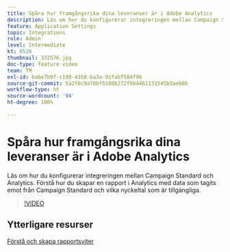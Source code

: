 ```yaml
---
title: Spåra hur framgångsrika dina leveranser är i Adobe Analytics
description: Läs om hur du konfigurerar integreringen mellan Campaign Standard och Analytics. Förstå hur du skapar en rapport i Analytics med data som tagits emot från Campaign Standard och vilka nyckeltal som är tillgängliga.
feature: Application Settings
topic: Integrations
role: Admin
level: Intermediate
kt: 6526
thumbnail: 332576.jpg
doc-type: feature video
team: TM
exl-id: babe7b9f-c198-4358-ba3a-91fabf584f9b
source-git-commit: 5a2f8c9a78bf5100b272f9b4461131545b3aeb8b
workflow-type: ht
source-wordcount: '94'
ht-degree: 100%

---
```


# Spåra hur framgångsrika dina leveranser är i Adobe Analytics

Läs om hur du konfigurerar integreringen mellan Campaign Standard och Analytics. Förstå hur du skapar en rapport i Analytics med data som tagits emot från Campaign Standard och vilka nyckeltal som är tillgängliga.

>[!VIDEO](https://video.tv.adobe.com/v/332576/?quality=12)

## Ytterligare resurser

[Förstå och skapa rapportsviter](https://experienceleague.adobe.com/docs/analytics-learn/tutorials/intro-to-analytics/analytics-basics/understanding-and-creating-report-suites.html?lang=sv#intro-to-analytics)
